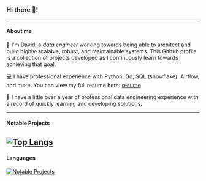 ### Hi there 👋!

<!--
**DavidJS01/DavidJS01** is a ✨ _special_ ✨ repository because its `README.md` (this file) appears on your GitHub profile.

Here are some ideas to get you started:

- 🔭 I’m currently working on ...
- 🌱 I’m currently learning ...
- 👯 I’m looking to collaborate on ...
- 🤔 I’m looking for help with ...
- 💬 Ask me about ...
- 📫 How to reach me: ...
- 😄 Pronouns: ...
- ⚡ Fun fact: ...
-->
---
#### About me
💬 I'm David, a <i>data engineer</i> working towards being able to architect and build highly-scalable, robust, and maintainable systems. This Github profile is a collection of projects developed as I continuously learn towards achieving that goal.

💻 I have professional experience with Python, Go, SQL (snowflake), Airflow, and more. You can view my full resume here: [resume](resume/David_Shipman_Resume_Updated_11_19_2022.pdf)

🌱 I have a little over a year of professional data engineering experience with a record of quickly learning and developing solutions.

---
#### Notable Projects
[![Top Langs](https://github-readme-stats.vercel.app/api/top-langs/?username=DavidJS01)](https://github.com/anuraghazra/github-readme-stats)
---
#### Languages
[![Notable Projects](https://github-readme-stats.vercel.app/api/pin/?username=DavidJS01&repo=goTwitch-Analytics)](https://github.com/anuraghazra/github-readme-stats)

